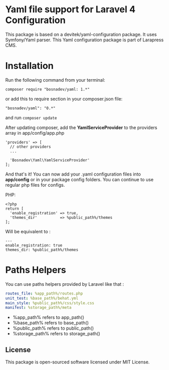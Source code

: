Yaml file support for Laravel 4 Configuration
====

This package is based on a devitek/yaml-configuration package. It uses Symfony/Yaml parser. This Yaml configuration package is part of Larapress CMS.

Installation
====

Run the following command from your terminal:

```
composer require "bosnadev/yaml: 1.*"
```

or add this to require section in your composer.json file:

```
"bosnadev/yaml": "0.*"
```

and run ```composer update```

After updating composer, add the **YamlServiceProvider** to the providers array in app/config/app.php

```
'providers' => [
  // other providers
  ...
  
  'Bosnadev\Yaml\YamlServiceProvider'
];
```

And that's it! You can now add your .yaml configuration files into **app/config** or in your package config folders. 
You can continue to use regular php files for configs.

PHP:

```
<?php
return [
  'enable_registration' => true,
  'themes_dir'          => %public_path%/themes
];
```

Will be equivalent to :

```
---
enable_registration: true
themes_dir: %public_path%/themes
```

Paths Helpers
====

You can use paths helpers provided by Laravel like that :

```yaml
routes_file: %app_path%/routes.php
unit_test: %base_path%/behat.yml
main_style: %public_path%/css/style.css
manifest: %storage_path%/meta
```

* %app\_path% refers to app\_path()
* %base\_path% refers to base\_path()
* %public\_path% refers to public\_path()
* %storage\_path% refers to storage\_path()

License
--------

This package is open-sourced software licensed under MIT License.